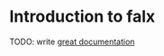 # Introduction to falx

TODO: write [great documentation](http://jacobian.org/writing/what-to-write/)
